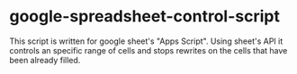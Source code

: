 # google-spreadsheet-control-script

This script is written for google sheet's "Apps Script".
Using sheet's API it controls an specific range of cells and stops rewrites on the cells that have been already filled.
